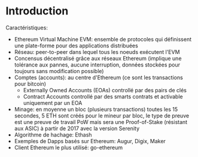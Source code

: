 # Introduction

Caractéristiques:
  - Ethereum  Virtual Machine EVM: ensemble de protocoles qui définissent une plate-forme pour des applications distribuées
  - Réseau: peer-to-peer dans lequel tous les noeuds exécutent l'EVM
  - Concensus décentralisé grâce aux réseaux Ethereum (implique une tolérance aux pannes, aucune interruption, données stockées pour toujours sans modification possible)
  - Comptes (accounts): au centre d'Ethereum (ce sont les transactions pour bitcoin)
	  - Externally  Owned  Accounts (EOAs) controllé par des pairs de clés
	  - Contract  Accounts  controllé par des smarts contrats et activable uniquement par un EOA
  - Minage: en moyenne un bloc (plusieurs transactions) toutes les 15 secondes, 5 ETH sont créés pour le mineur par bloc, le type de preuve est une preuve de travail PoW mais sera une Proof-of-Stake (résistant aux ASIC) à partir de 2017 avec la version Serenity
  - Algorithme de hachage: Ethash
  - Exemples de Dapps basés sur Ethereum: Augur, Digix, Maker
  - Client Ethereum le plus utilisé: go-ethereum

